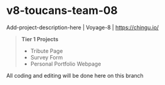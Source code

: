 # v8-toucans-team-08
Add-project-description-here | Voyage-8 | https://chingu.io/

> **Tier 1 Projects**
> - Tribute Page
> - Survey Form
> - Personal Portfolio Webpage

All coding and editing will be done here on this branch
